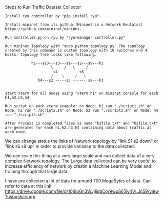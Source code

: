 

Steps to Run Traffic Dataset Collector

    Install ryu controller by "pip install ryu".

    Install mininet from its github (Mininet is a Network Emulator) https://github.com/mininet/mininet.

    Run controller.py on ryu by "ryu-manager controller.py"

    Run mininet Topology with "sudo python topology.py" The topology created by this command is custom topology with 10 switches and 4 hosts. Topology Tree looks like following.

                h1---s10---s3---s1---s2---s9---h2
                         \     /   \     /
                          s4          s6
                         /    \     /   \
                   h4---s2 -----s5 ------ s8---h3


    start xterm for all nodes using "xterm h1" on mininet console for each h1,h2,h3,h4

    Run script on each xterm example: on Node: h1 run "./script1.sh" on Node: h2 run "./script2.sh" on Node: h3 run "./script3.sh" on Node: h4 run "./script4.sh"

    After Process is completed files as name "h1file.txt" and "h2file.txt" are generated for each h1,h2,h3,h4 containing data about traffic at each node.

We can change status the links of Network topology by "link S1 s2 down" or "link s6 s8 up" in order to provide variance to the data collected.

We can scale this thing at a very large scale and can collect data of a very complex Network topology. The Large data collected can be very useful to increase efficiency of network by creatin a Machine Learning Model and training through that large data.

I have pre collected a lot of data for around 700 MegaBytes of data. 
Can refer to data at this link  https://drive.google.com/file/d/10I9oGn3WJjIjgbCgr9wuS65jv4VLJp59/view?usp=sharing=
